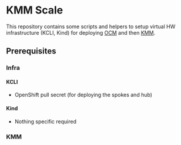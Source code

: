 # KMM Scale

This repository contains some scripts and helpers to setup virtual HW infrastructure (KCLI, Kind) for deploying [OCM](https://open-cluster-management.io/) and then [KMM](https://github.com/kubernetes-sigs/kernel-module-management/).

## Prerequisites

### Infra

#### KCLI

- OpenShift pull secret (for deploying the spokes and hub)

#### Kind

- Nothing specific required

### KMM
